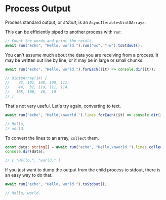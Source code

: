 # Process Output

Process standard output, or _stdout_, is an `AsyncIterable<Uint8Array>`.

This can be efficiently piped to another process with `run`:

```typescript
// Count the words and print the result.
await run("echo", "Hello, world.").run("wc", "-w").toStdout();
```

You can't assume much about the data you are receiving from a process. It may be
written out line by line, or it may be in large or small chunks.

```typescript
await run("echo", "Hello, world.").forEach((it) => console.dir(it));

// Uint8Array(14) [
//    72, 101, 108, 108, 111,
//    44,  32, 119, 111, 114,
//   108, 100,  46,  10
// ]
```

That's not very useful. Let's try again, converting to text.

```typescript
await run("echo", "Hello,\nworld.").lines.forEach((it) => console.dir(it));

// Hello,
// world.
```

To convert the lines to an array, `collect` them.

```typescript
const data: string[] = await run("echo", "Hello,\nworld.").lines.collect();
console.dir(data);

// [ "Hello,", "world." ]
```

If you just want to dump the output from the child process to stdout, there is
an easy way to do that.

```typescript
await run("echo", "Hello, world.").toStdout();

// Hello, world.
```
